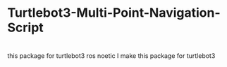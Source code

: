 # Turtlebot3-Multi-Point-Navigation-Script
#
this package for turtlebot3 ros noetic
I make this package for turtlebot3
